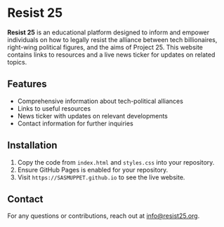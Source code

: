 # Resist 25

**Resist 25** is an educational platform designed to inform and empower individuals on how to legally resist the alliance between tech billionaires, right-wing political figures, and the aims of Project 25. This website contains links to resources and a live news ticker for updates on related topics.

## Features
- Comprehensive information about tech-political alliances
- Links to useful resources
- News ticker with updates on relevant developments
- Contact information for further inquiries

## Installation
1. Copy the code from `index.html` and `styles.css` into your repository.
2. Ensure GitHub Pages is enabled for your repository.
3. Visit `https://SASMUPPET.github.io` to see the live website.

## Contact
For any questions or contributions, reach out at [info@resist25.org](mailto:info@resist25.org).

